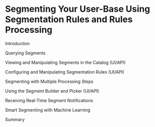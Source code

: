 # Segmenting Your User-Base Using Segmentation Rules and Rules Processing

Introduction

Querying Segments

Viewing and Manipulating Segments in the Catalog (UI/API)

Configuring and Manipulating Segmentation Rules (UI/API)

Segmenting with Multiple Processing Steps

Using the Segment Builder and Picker (UI/API)

Receiving Real-Time Segment Notifications

Smart Segmenting with Machine Learning

Summary